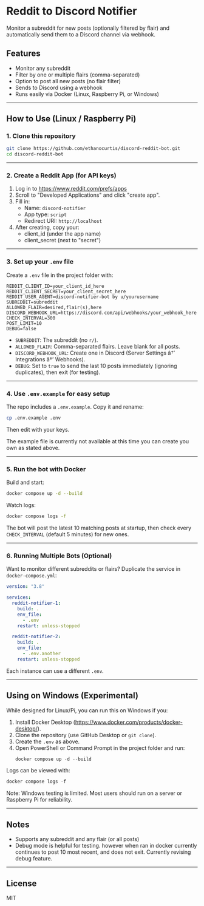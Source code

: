 # Reddit to Discord Notifier

Monitor a subreddit for new posts (optionally filtered by flair) and automatically send them to a Discord channel via webhook.

## Features

- Monitor any subreddit
- Filter by one or multiple flairs (comma-separated)
- Option to post all new posts (no flair filter)
- Sends to Discord using a webhook
- Runs easily via Docker (Linux, Raspberry Pi, or Windows)

---

## How to Use (Linux / Raspberry Pi)

### 1. Clone this repository

```bash
git clone https://github.com/ethanocurtis/discord-reddit-bot.git
cd discord-reddit-bot
```

---

### 2. Create a Reddit App (for API keys)

1. Log in to https://www.reddit.com/prefs/apps
2. Scroll to "Developed Applications" and click "create app".
3. Fill in:
   - Name: `discord-notifier`
   - App type: `script`
   - Redirect URI: `http://localhost`
4. After creating, copy your:
   - client_id (under the app name)
   - client_secret (next to "secret")

---

### 3. Set up your `.env` file

Create a `.env` file in the project folder with:

```env
REDDIT_CLIENT_ID=your_client_id_here
REDDIT_CLIENT_SECRET=your_client_secret_here
REDDIT_USER_AGENT=discord-notifier-bot by u/yourusername
SUBREDDIT=subreddit
ALLOWED_FLAIR=desired,flair(s),here
DISCORD_WEBHOOK_URL=https://discord.com/api/webhooks/your_webhook_here
CHECK_INTERVAL=300
POST_LIMIT=10
DEBUG=false
```

- `SUBREDDIT`: The subreddit (no `r/`).
- `ALLOWED_FLAIR`: Comma-separated flairs. Leave blank for all posts.
- `DISCORD_WEBHOOK_URL`: Create one in Discord (Server Settings â†’ Integrations â†’ Webhooks).
- `DEBUG`: Set to `true` to send the last 10 posts immediately (ignoring duplicates), then exit (for testing).

---

### 4. Use `.env.example` for easy setup

The repo includes a `.env.example`. Copy it and rename:
```bash
cp .env.example .env
```
Then edit with your keys.

The example file is currently not available at this time you can create you own as stated above.

---

### 5. Run the bot with Docker

Build and start:
```bash
docker compose up -d --build
```

Watch logs:
```bash
docker compose logs -f
```

The bot will post the latest 10 matching posts at startup, then check every `CHECK_INTERVAL` (default 5 minutes) for new ones.

---

### 6. Running Multiple Bots (Optional)

Want to monitor different subreddits or flairs? Duplicate the service in `docker-compose.yml`:

```yaml
version: "3.8"

services:
  reddit-notifier-1:
    build: .
    env_file:
      - .env
    restart: unless-stopped

  reddit-notifier-2:
    build: .
    env_file:
      - .env.another
    restart: unless-stopped
```

Each instance can use a different `.env`.

---

## Using on Windows (Experimental)

While designed for Linux/Pi, you can run this on Windows if you:
1. Install Docker Desktop (https://www.docker.com/products/docker-desktop/).
2. Clone the repository (use GitHub Desktop or `git clone`).
3. Create the `.env` as above.
4. Open PowerShell or Command Prompt in the project folder and run:
   ```powershell
   docker compose up -d --build
   ```
Logs can be viewed with:
```powershell
docker compose logs -f
```

Note: Windows testing is limited. Most users should run on a server or Raspberry Pi for reliability.

---

## Notes

- Supports any subreddit and any flair (or all posts)
- Debug mode is helpful for testing. however when ran in docker currently continues to post 10 most recent, and does not exit. Currently revising debug feature.

---

## License

MIT